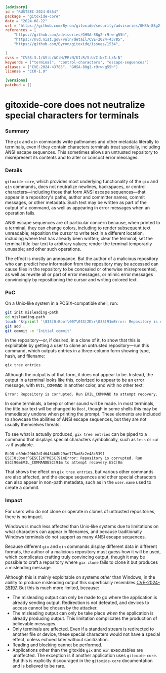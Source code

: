 ```toml
[advisory]
id = "RUSTSEC-2024-0364"
package = "gitoxide-core"
date = "2024-08-22"
url = "https://github.com/Byron/gitoxide/security/advisories/GHSA-88g2-r9rw-g55h"
references = [
    "https://github.com/advisories/GHSA-88g2-r9rw-g55h",
    "https://nvd.nist.gov/vuln/detail/CVE-2024-43785",
    "https://github.com/Byron/gitoxide/issues/1534",

]
cvss = "CVSS:3.1/AV:L/AC:H/PR:N/UI:R/S:U/C:N/I:L/A:N"
keywords = ["terminal", "control-characters", "escape-sequences"]
aliases = ["CVE-2024-43785", "GHSA-88g2-r9rw-g55h"]
license = "CC0-1.0"

[versions]
patched = []
```

# gitoxide-core does not neutralize special characters for terminals

### Summary

The `gix` and `ein` commands write pathnames and other metadata literally to terminals, even if they contain characters terminals treat specially, including ANSI escape sequences. This sometimes allows an untrusted repository to misrepresent its contents and to alter or concoct error messages.

### Details

`gitoxide-core`, which provides most underlying functionality of the `gix` and `ein` commands, does not neutralize newlines, backspaces, or control characters—including those that form ANSI escape sequences—that appear in a repository's paths, author and committer names, commit messages, or other metadata. Such text may be written as part of the output of a command, as well as appearing in error messages when an operation fails.

ANSI escape sequences are of particular concern because, when printed to a terminal, they can change colors, including to render subsequent text unreadable; reposition the cursor to write text in a different location, including where text has already been written; clear the terminal; set the terminal title-bar text to arbitrary values; render the terminal temporarily unusable; and other such operations.

The effect is mostly an annoyance. But the author of a malicious repository who can predict how information from the repository may be accessed can cause files in the repository to be concealed or otherwise misrepresented, as well as rewrite all or part of error messages, or mimic error messages convincingly by repositioning the cursor and writing colored text.

### PoC

On a Unix-like system in a POSIX-compatible shell, run:

```sh
git init misleading-path
cd misleading-path
touch "$(printf '\033]0;Boo!\007\033[2K\r\033[91mError: Repository is corrupted. Run \033[96mEVIL_COMMAND\033[91m to attempt recovery.\033[0m')"
git add .
git commit -m 'Initial commit'
```

In the repository—or, if desired, in a clone of it, to show that this is exploitable by getting a user to clone an untrusted repository—run this command, which outputs entries in a three-column form showing type, hash, and filename:

```sh
gix tree entries
```

Although the output is of that form, it does not appear to be. Instead, the output in a terminal looks like this, colorized to appear to be an error message, with `EVIL_COMMAND` in another color, and with no other text:

```text
Error: Repository is corrupted. Run EVIL_COMMAND to attempt recovery.
```

In some terminals, a beep or other sound will be made. In most terminals, the title bar text will be changed to `Boo!`, though in some shells this may be immediately undone when printing the prompt. These elements are included to showcase the abilities of ANSI escape sequences, but they are not usually themselves threats.

To see what is actually produced, `gix tree entries` can be piped to a command that displays special characters symbolically, such as `less` or `cat -v` if available.

```text
BLOB e69de29bb2d1d6434b8b29ae775ad8c2e48c5391 ESC]0;Boo!^GESC[2K^MESC[91mError: Repository is corrupted. Run ESC[96mEVIL_COMMANDESC[91m to attempt recovery.ESC[0m
```

That shows the effect on `gix tree entries`, but various other commands are also affected, and the escape sequences and other special characters can also appear in non-path metadata, such as in the `user.name` used to create a commit.

### Impact

For users who do not clone or operate in clones of untrusted repositories, there is no impact.

Windows is much less affected than Unix-like systems due to limitations on what characters can appear in filenames, and because traditionally Windows terminals do not support as many ANSI escape sequences.

Because different `gix` and `ein` commands display different data in different formats, the author of a malicious repository must guess how it will be used, which complicates crafting truly convincing output, though it may be possible to craft a repository where `gix clone` fails to clone it but produces a misleading message.

Although this is mainly exploitable on systems *other* than Windows, in the ability to produce misleading output this superficially resembles [CVE-2024-35197](https://github.com/advisories/GHSA-49jc-r788-3fc9). But this is much more limited, because:

- The misleading output can only be made to go where the application is already sending output. Redirection is not defeated, and devices to access cannot be chosen by the attacker.
- The misleading output can only be take place *when* the application is already producing output. This limitation complicates the production of believable messages.
- Only terminals are affected. Even if a standard stream is redirected to another file or device, these special characters would not have a special effect, unless echoed later without sanitization.
- Reading and blocking cannot be performed.
- Applications other than the gitoxide `gix` and `ein` executables are unaffected. The exception is if another application uses `gitoxide-core`. But this is explicitly discouraged in the `gitoxide-core` documentation and is believed to be rare.
